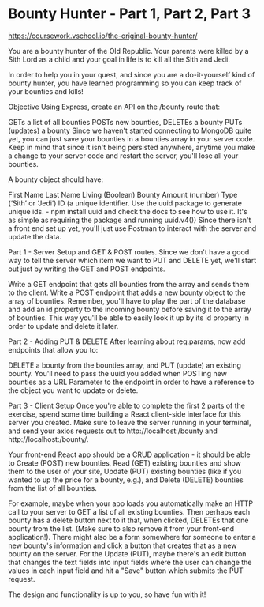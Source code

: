 # Bounty Hunter - Part 1, Part 2, Part 3

https://coursework.vschool.io/the-original-bounty-hunter/

You are a bounty hunter of the Old Republic. Your parents were killed by a Sith Lord as a child and your goal in life is to kill all the Sith and Jedi.

In order to help you in your quest, and since you are a do-it-yourself kind of bounty hunter, you have learned programming so you can keep track of your bounties and kills!

Objective
Using Express, create an API on the /bounty route that:

GETs a list of all bounties
POSTs new bounties,
DELETEs a bounty
PUTs (updates) a bounty
Since we haven't started connecting to MongoDB quite yet, you can just save your bounties in a bounties array in your server code. Keep in mind that since it isn't being persisted anywhere, anytime you make a change to your server code and restart the server, you'll lose all your bounties.

A bounty object should have:

First Name
Last Name
Living (Boolean)
Bounty Amount (number)
Type (‘Sith’ or ‘Jedi’)
ID (a unique identifier. Use the uuid package to generate unique ids. - npm install uuid and check the docs to see how to use it. It's as simple as requiring the package and running uuid.v4())
Since there isn't a front end set up yet, you'll just use Postman to interact with the server and update the data.

Part 1 - Server Setup and GET & POST routes.
Since we don't have a good way to tell the server which item we want to PUT and  DELETE yet, we'll start out just by writing the GET and POST endpoints.

Write a GET endpoint that gets all bounties from the array and sends them to the client.
Write a POST endpoint that adds a new bounty object to the array of bounties.
Remember, you'll have to play the part of the database and add an id property to the incoming bounty before saving it to the array of bounties. This way you'll be able to easily look it up by its id property in order to update and delete it later.


Part 2 - Adding PUT & DELETE
After learning about req.params, now add endpoints that allow you to:

DELETE a bounty from the bounties array, and
PUT (update) an existing bounty.
You'll need to pass the uuid you added when POSTing new bounties as a URL Parameter to the endpoint in order to have a reference to the object you want to update or delete.

Part 3 - Client Setup
Once you're able to complete the first 2 parts of the exercise, spend some time building a React client-side interface for this server you created. Make sure to leave the server running in your terminal, and send your axios requests out to http://localhost:<port-number>/bounty and http://localhost:<port-number>/bounty/<id-number>.

Your front-end React app should be a CRUD application - it should be able to Create (POST) new bounties, Read (GET) existing bounties and show them to the user of your site, Update (PUT) existing bounties (like if you wanted to up the price for a bounty, e.g.), and Delete (DELETE) bounties from the list of all bounties.

For example, maybe when your app loads you automatically make an HTTP call to your server to GET a list of all existing bounties. Then perhaps each bounty has a delete button next to it that, when clicked, DELETEs that one bounty from the list. (Make sure to also remove it from your front-end application!). There might also be a form somewhere for someone to enter a new bounty's information and click a button that creates that as a new bounty on the server. For the Update (PUT), maybe there's an edit button that changes the text fields into input fields where the user can change the values in each input field and hit a "Save" button which submits the PUT request.

The design and functionality is up to you, so have fun with it!

